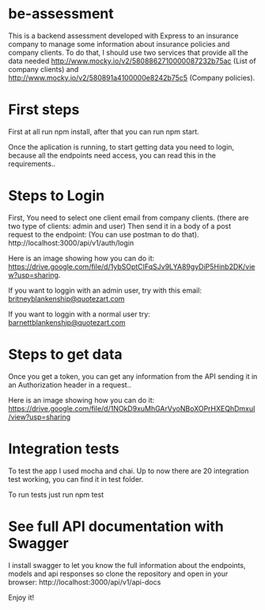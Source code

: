 # be-assessment
This is a backend assessment developed with Express to an insurance company to manage some information about insurance policies and company
clients. To do that, I should use two services that provide all the data needed http://www.mocky.io/v2/5808862710000087232b75ac 
(List of company clients) and http://www.mocky.io/v2/580891a4100000e8242b75c5 (Company policies).

# First steps
First at all run npm install, after that you can run npm start.

Once the aplication is running, to start getting data you need to login, because all the endpoints need access, you can read this
in the requirements..

# Steps to Login
First, You need to select one client email from company clients. (there are two type of clients: admin and user)
Then send it in a body of a post request to the endpoint: (You can use postman to do that).
http://localhost:3000/api/v1/auth/login

Here is an image showing how you can do it:
https://drive.google.com/file/d/1ybSOptCIFqSJv9LYA89gyDiP5Hinb2DK/view?usp=sharing.

If you want to loggin with an admin user, try with this email:
britneyblankenship@quotezart.com

If you want to loggin with a normal user try:
barnettblankenship@quotezart.com 

# Steps to get data
Once you get a token, you can get any information from the API sending it in an Authorization header in a request..

Here is an image showing how you can do it:
https://drive.google.com/file/d/1NOkD9xuMhGArVyoNBoXOPrHXEQhDmxuI/view?usp=sharing

# Integration tests

To test the app I used mocha and chai. Up to now there are 20 integration test working, you can find it in test folder.

To run tests just run npm test

# See full API documentation with Swagger

I install swagger to let you know the full information about the endpoints, models and api responses so clone the repository and open in your browser:
http://localhost:3000/api/v1/api-docs

Enjoy it!
